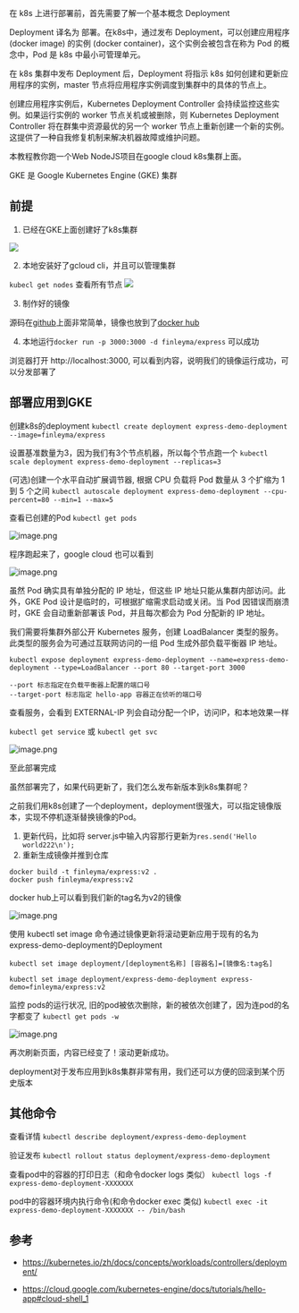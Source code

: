 在 k8s 上进行部署前，首先需要了解一个基本概念 Deployment

Deployment 译名为 部署。在k8s中，通过发布 Deployment，可以创建应用程序 (docker image) 的实例 (docker container)，这个实例会被包含在称为 Pod 的概念中，Pod 是 k8s 中最小可管理单元。

在 k8s 集群中发布 Deployment 后，Deployment 将指示 k8s 如何创建和更新应用程序的实例，master 节点将应用程序实例调度到集群中的具体的节点上。

创建应用程序实例后，Kubernetes Deployment Controller 会持续监控这些实例。如果运行实例的 worker 节点关机或被删除，则 Kubernetes Deployment Controller 将在群集中资源最优的另一个 worker 节点上重新创建一个新的实例。这提供了一种自我修复机制来解决机器故障或维护问题。

本教程教你跑一个Web NodeJS项目在google cloud k8s集群上面。

GKE 是 Google Kubernetes Engine (GKE) 集群

## 前提

1. 已经在GKE上面创建好了k8s集群

![](https://pek3b.qingstor.com/hexo-blog/202406151009644.png)

2. 本地安装好了gcloud cli，并且可以管理集群

`kubecl get nodes` 查看所有节点
![](https://pek3b.qingstor.com/hexo-blog/202406151010938.png)

3. 制作好的镜像

源码在[github](https://github.com/mafeifan/docker-express-demo)上面非常简单，镜像也放到了[docker hub](https://hub.docker.com/repository/docker/finleyma/express)

4. 本地运行`docker run -p 3000:3000 -d finleyma/express` 可以成功

浏览器打开 http://localhost:3000, 可以看到内容，说明我们的镜像运行成功，可以分发部署了

## 部署应用到GKE

创建k8s的deployment
`kubectl create deployment express-demo-deployment --image=finleyma/express`

设置基准数量为3，因为我们有3个节点机器，所以每个节点跑一个
`kubectl scale deployment express-demo-deployment --replicas=3`

(可选)创建一个水平自动扩展调节器, 根据 CPU 负载将 Pod 数量从 3 个扩缩为 1 到 5 个之间
`kubectl autoscale deployment express-demo-deployment --cpu-percent=80 --min=1 --max=5`

查看已创建的Pod
`kubectl get pods`

![image.png](![](https://pek3b.qingstor.com/hexo-blog/202406151010978.png))

程序跑起来了，google cloud 也可以看到

![image.png](![](https://pek3b.qingstor.com/hexo-blog/202406151010130.png))

虽然 Pod 确实具有单独分配的 IP 地址，但这些 IP 地址只能从集群内部访问。此外，GKE Pod 设计是临时的，可根据扩缩需求启动或关闭。当 Pod 因错误而崩溃时，GKE 会自动重新部署该 Pod，并且每次都会为 Pod 分配新的 IP 地址。

我们需要将集群外部公开 Kubernetes 服务，创建 LoadBalancer 类型的服务。此类型的服务会为可通过互联网访问的一组 Pod 生成外部负载平衡器 IP 地址。

`kubectl expose deployment express-demo-deployment --name=express-demo-deployment --type=LoadBalancer --port 80 --target-port 3000`
```
--port 标志指定在负载平衡器上配置的端口号
--target-port 标志指定 hello-app 容器正在侦听的端口号
```

查看服务，会看到 EXTERNAL-IP 列会自动分配一个IP，访问IP，和本地效果一样

`kubectl get service` 或  `kubectl get svc`

![image.png](![](https://pek3b.qingstor.com/hexo-blog/202406151011063.png))

至此部署完成

虽然部署完了，如果代码更新了，我们怎么发布新版本到k8s集群呢？

之前我们用k8s创建了一个deployment，deployment很强大，可以指定镜像版本，实现不停机逐渐替换镜像的Pod。

1. 更新代码，比如将 server.js中输入内容那行更新为`res.send('Hello world222\n');`
2. 重新生成镜像并推到仓库

```
docker build -t finleyma/express:v2 .
docker push finleyma/express:v2
```

docker hub上可以看到我们新的tag名为v2的镜像

![image.png](![](https://pek3b.qingstor.com/hexo-blog/202406151011296.png))

使用 kubectl set image 命令通过镜像更新将滚动更新应用于现有的名为 express-demo-deployment的Deployment

`kubectl set image deployment/[deployment名称] [容器名]=[镜像名:tag名]`

`kubectl set image deployment/express-demo-deployment express-demo=finleyma/express:v2`

监控 pods的运行状况, 旧的pod被依次删除，新的被依次创建了，因为连pod的名字都变了
`kubectl get pods -w`

![image.png](![](https://pek3b.qingstor.com/hexo-blog/202406151011629.png))

再次刷新页面，内容已经变了！滚动更新成功。

deployment对于发布应用到k8s集群非常有用，我们还可以方便的回滚到某个历史版本

## 其他命令

查看详情
`kubectl describe deployment/express-demo-deployment`

验证发布
`kubectl rollout status deployment/express-demo-deployment`

查看pod中的容器的打印日志（和命令docker logs 类似）
`kubectl logs -f express-demo-deployment-XXXXXXX`

pod中的容器环境内执行命令(和命令docker exec 类似)
`kubectl exec -it express-demo-deployment-XXXXXXX -- /bin/bash`

## 参考

* https://kubernetes.io/zh/docs/concepts/workloads/controllers/deployment/

* https://cloud.google.com/kubernetes-engine/docs/tutorials/hello-app#cloud-shell_1
